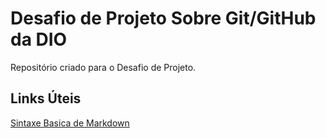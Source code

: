 # Desafio de Projeto Sobre Git/GitHub da DIO
Repositório criado para o Desafio de Projeto.

## Links Úteis
[Sintaxe Basica de Markdown](https://www.markdownguide.org/basic-syntax/)
